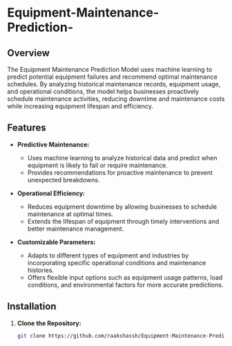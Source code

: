 # Equipment-Maintenance-Prediction-
## Overview

The Equipment Maintenance Prediction Model uses machine learning to predict potential equipment failures and recommend optimal maintenance schedules. By analyzing historical maintenance records, equipment usage, and operational conditions, the model helps businesses proactively schedule maintenance activities, reducing downtime and maintenance costs while increasing equipment lifespan and efficiency.

## Features

- **Predictive Maintenance:**
  - Uses machine learning to analyze historical data and predict when equipment is likely to fail or require maintenance.
  - Provides recommendations for proactive maintenance to prevent unexpected breakdowns.
  
- **Operational Efficiency:**
  - Reduces equipment downtime by allowing businesses to schedule maintenance at optimal times.
  - Extends the lifespan of equipment through timely interventions and better maintenance management.

- **Customizable Parameters:**
  - Adapts to different types of equipment and industries by incorporating specific operational conditions and maintenance histories.
  - Offers flexible input options such as equipment usage patterns, load conditions, and environmental factors for more accurate predictions.

## Installation

1. **Clone the Repository:**
   ```bash
   git clone https://github.com/raakshassh/Equipment-Maintenance-Prediction-.git
